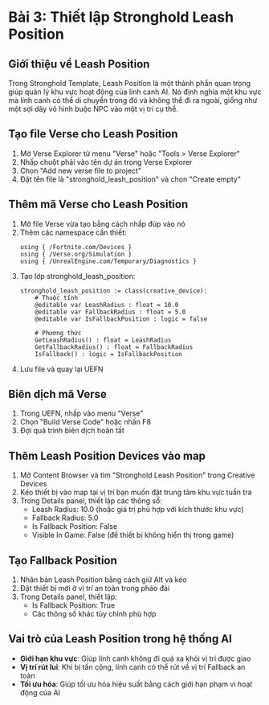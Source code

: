 # Bài 3: Thiết lập Stronghold Leash Position

## Giới thiệu về Leash Position
Trong Stronghold Template, Leash Position là một thành phần quan trọng giúp quản lý khu vực hoạt động của lính canh AI. Nó định nghĩa một khu vực mà lính canh có thể di chuyển trong đó và không thể đi ra ngoài, giống như một sợi dây vô hình buộc NPC vào một vị trí cụ thể.

## Tạo file Verse cho Leash Position
1. Mở Verse Explorer từ menu "Verse" hoặc "Tools > Verse Explorer"
2. Nhấp chuột phải vào tên dự án trong Verse Explorer
3. Chọn "Add new verse file to project"
4. Đặt tên file là "stronghold_leash_position" và chọn "Create empty"

## Thêm mã Verse cho Leash Position
1. Mở file Verse vừa tạo bằng cách nhấp đúp vào nó
2. Thêm các namespace cần thiết:
   ```verse
   using { /Fortnite.com/Devices }
   using { /Verse.org/Simulation }
   using { /UnrealEngine.com/Temporary/Diagnostics }
   ```
3. Tạo lớp stronghold_leash_position:
   ```verse
   stronghold_leash_position := class(creative_device):
       # Thuộc tính
       @editable var LeashRadius : float = 10.0
       @editable var FallbackRadius : float = 5.0
       @editable var IsFallbackPosition : logic = false
       
       # Phương thức
       GetLeashRadius() : float = LeashRadius
       GetFallbackRadius() : float = FallbackRadius
       IsFallback() : logic = IsFallbackPosition
   ```
4. Lưu file và quay lại UEFN

## Biên dịch mã Verse
1. Trong UEFN, nhấp vào menu "Verse"
2. Chọn "Build Verse Code" hoặc nhấn F8
3. Đợi quá trình biên dịch hoàn tất

## Thêm Leash Position Devices vào map
1. Mở Content Browser và tìm "Stronghold Leash Position" trong Creative Devices
2. Kéo thiết bị vào map tại vị trí bạn muốn đặt trung tâm khu vực tuần tra
3. Trong Details panel, thiết lập các thông số:
   - Leash Radius: 10.0 (hoặc giá trị phù hợp với kích thước khu vực)
   - Fallback Radius: 5.0
   - Is Fallback Position: False
   - Visible In Game: False (để thiết bị không hiển thị trong game)

## Tạo Fallback Position
1. Nhân bản Leash Position bằng cách giữ Alt và kéo
2. Đặt thiết bị mới ở vị trí an toàn trong pháo đài
3. Trong Details panel, thiết lập:
   - Is Fallback Position: True
   - Các thông số khác tùy chỉnh phù hợp

## Vai trò của Leash Position trong hệ thống AI
- **Giới hạn khu vực**: Giúp lính canh không đi quá xa khỏi vị trí được giao
- **Vị trí rút lui**: Khi bị tấn công, lính canh có thể rút về vị trí Fallback an toàn
- **Tối ưu hóa**: Giúp tối ưu hóa hiệu suất bằng cách giới hạn phạm vi hoạt động của AI